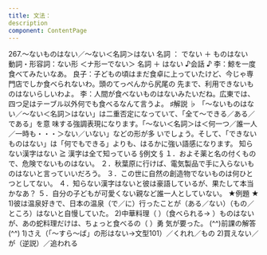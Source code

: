 ```yaml
---
title: 文法：
description
component: ContentPage
---
```



267.～ないものはない／～ない＜名詞＞はない
名詞 ： でない ＋ ものはない  
動詞・形容詞：ない形 ＜ナ形ーでない＞ 名詞 ＋ はない
♪会話 ♪
李：鯨を一度食べてみたいなあ。
良子：子どもの頃はまだ食卓に上っていたけど、今じゃ専門店でしか食べられないわ。頭のてっぺんから尻尾の 先まで、利用できないものはないらしいわよ。
李：人間が食べないものはないみたいだね。広東では、四つ足はテーブル以外何でも食べるなんて言うよ。
♯解説 ♭
「～ないものはない／～ない＜名詞＞はない」は二重否定になっていて、「全て～できる／ある／である」を意 味する強調表現になります。「～ない＜名詞＞は＜何一つ／誰一人／一時も・・・＞ない／いない」などの形が多 いでしょう。そして、「できないものはない」は「何でもできる」よりも、はるかに強い語感になります。
知らない漢字はない ≧ 漢字は全て知っている
§例文 §
１．およそ薬と名の付くもので、危険でないものはない。
２．秋葉原に行けば、電気製品で手に入らないものはないと言っていいだろう。
３．この世に自然の創造物でないものは何ひとつとしてない。
４．知らない漢字はないと彼は豪語しているが、果たして本当かなあ？
５．自分の子どもが可愛くない親など誰一人としていない。
★例題 ★
1)彼は温泉好きで、日本の温泉（で／に）行ったことが（ある／ない）（もの／ところ）はないと自慢していた。
2)中華料理（ ）（食べられる→ ）ものはないが、あの蛇料理だけは、ちょっと食べるの（ ）勇
気が要った。
(^^)前課の解答(^^)
1)さえ（「～すら～ば」の形はない→文型101）／くれれ／もの
2)買えない／が（逆説）／追われる
